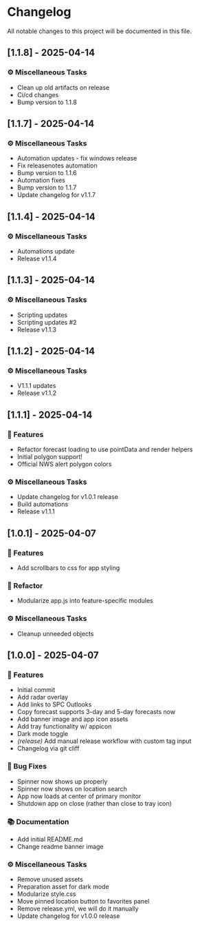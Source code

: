 # Changelog

All notable changes to this project will be documented in this file.

## [1.1.8] - 2025-04-14

### ⚙️ Miscellaneous Tasks

- Clean up old artifacts on release
- Ci/cd changes
- Bump version to 1.1.8

## [1.1.7] - 2025-04-14

### ⚙️ Miscellaneous Tasks

- Automation updates - fix windows release
- Fix releasenotes automation
- Bump version to 1.1.6
- Automation fixes
- Bump version to 1.1.7
- Update changelog for v1.1.7

## [1.1.4] - 2025-04-14

### ⚙️ Miscellaneous Tasks

- Automations update
- Release v1.1.4

## [1.1.3] - 2025-04-14

### ⚙️ Miscellaneous Tasks

- Scripting updates
- Scripting updates #2
- Release v1.1.3

## [1.1.2] - 2025-04-14

### ⚙️ Miscellaneous Tasks

- V1.1.1 updates
- Release v1.1.2

## [1.1.1] - 2025-04-14

### 🚀 Features

- Refactor forecast loading to use pointData and render helpers
- Initial polygon support!
- Official NWS alert polygon colors

### ⚙️ Miscellaneous Tasks

- Update changelog for v1.0.1 release
- Build automations
- Release v1.1.1

## [1.0.1] - 2025-04-07

### 🚀 Features

- Add scrollbars to css for app styling

### 🚜 Refactor

- Modularize app.js into feature-specific modules

### ⚙️ Miscellaneous Tasks

- Cleanup unneeded objects

## [1.0.0] - 2025-04-07

### 🚀 Features

- Initial commit
- Add radar overlay
- Add links to SPC Outlooks
- Copy forecast supports 3-day and 5-day forecasts now
- Add banner image and app icon assets
- Add tray functionality w/ appicon
- Dark mode toggle
- *(release)* Add manual release workflow with custom tag input
- Changelog via git cliff

### 🐛 Bug Fixes

- Spinner now shows up properly
- Spinner now shows on location search
- App now loads at center of primary monitor
- Shutdown app on close (rather than close to tray icon)

### 📚 Documentation

- Add initial README.md
- Change readme banner image

### ⚙️ Miscellaneous Tasks

- Remove unused assets
- Preparation asset for dark mode
- Modularize style.css
- Move pinned location button to favorites panel
- Remove release.yml, we will do it manually
- Update changelog for v1.0.0 release

<!-- generated by git-cliff -->
